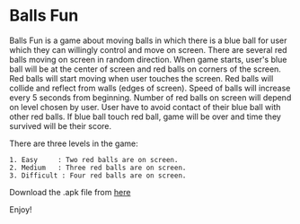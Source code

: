 # Balls Fun

Balls Fun is a game about moving balls in which there is a blue ball for user 
which they can willingly control and move on screen. There are several 
red balls moving on screen in random direction. When game starts, user's blue ball will 
be at the center of screen and red balls on corners of the screen. Red balls will 
start moving when user touches the screen. Red balls will collide and reflect from walls 
(edges of screen). Speed of balls will increase every 5 seconds from beginning. 
Number of red balls on screen will depend on level chosen by user. User have to 
avoid contact of their blue ball with other red balls. If blue ball touch red 
ball, game will be over and time they survived will be their score.

There are three levels in the game: 

	1. Easy		: Two red balls are on screen.
	2. Medium	: Three red balls are on screen.
	3. Difficult : Four red balls are on screen.

Download the .apk file from [here](https://drive.google.com/file/d/0BxRmGediXa1heldPdjNRRGd2UEk/view?usp=sharing)

Enjoy!
